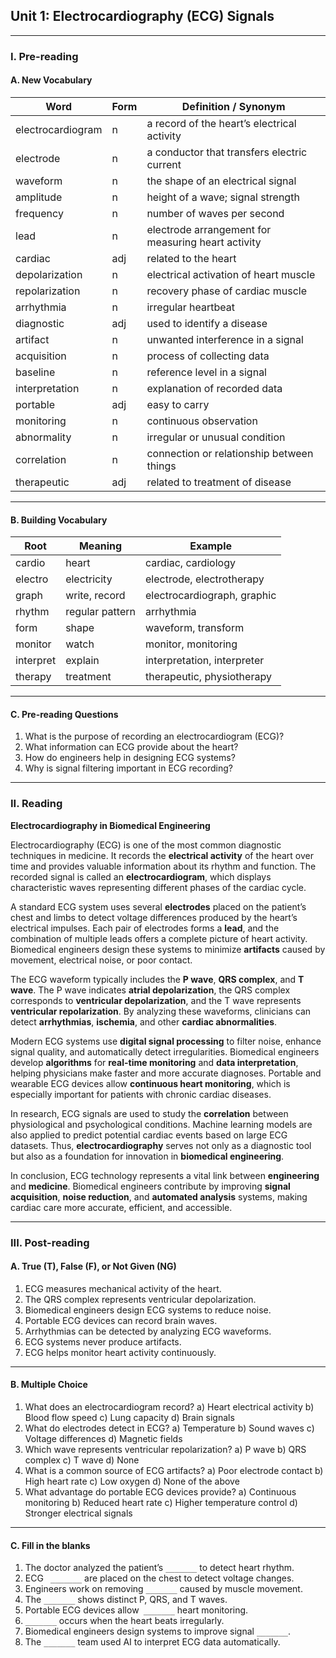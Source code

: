 ## Unit 1: Electrocardiography (ECG) Signals

---

### I. Pre-reading

#### A. New Vocabulary

| **Word**          | **Form** | **Definition  / Synonym**                           |
| ----------------- | -------- | --------------------------------------------------- |
| electrocardiogram | n        | a  record of the heart’s electrical activity        |
| electrode         | n        | a conductor  that transfers electric current        |
| waveform          | n        | the  shape of an electrical signal                  |
| amplitude         | n        | height of a  wave; signal strength                  |
| frequency         | n        | number  of waves per second                         |
| lead              | n        | electrode  arrangement for measuring heart activity |
| cardiac           | adj      | related  to the heart                               |
| depolarization    | n        | electrical  activation of heart muscle              |
| repolarization    | n        | recovery  phase of cardiac muscle                   |
| arrhythmia        | n        | irregular  heartbeat                                |
| diagnostic        | adj      | used  to identify a disease                         |
| artifact          | n        | unwanted  interference in a signal                  |
| acquisition       | n        | process  of collecting data                         |
| baseline          | n        | reference  level in a signal                        |
| interpretation    | n        | explanation  of recorded data                       |
| portable          | adj      | easy to  carry                                      |
| monitoring        | n        | continuous  observation                             |
| abnormality       | n        | irregular  or unusual condition                     |
| correlation       | n        | connection  or relationship between things          |
| therapeutic       | adj      | related to  treatment of disease                    |

---

#### B. Building Vocabulary

| **Root**  | **Meaning**      | **Example**                  |
| --------- | ---------------- | ---------------------------- |
| cardio    | heart            | cardiac,  cardiology         |
| electro   | electricity      | electrode,  electrotherapy   |
| graph     | write,  record   | electrocardiograph,  graphic |
| rhythm    | regular  pattern | arrhythmia                   |
| form      | shape            | waveform,  transform         |
| monitor   | watch            | monitor,  monitoring         |
| interpret | explain          | interpretation,  interpreter |
| therapy   | treatment        | therapeutic,  physiotherapy  |

---

#### C. Pre-reading Questions

1. What is the purpose of recording an electrocardiogram (ECG)?
2. What information can ECG provide about the heart?
3. How do engineers help in designing ECG systems?
4. Why is signal filtering important in ECG recording?

---

### II. Reading

**Electrocardiography in Biomedical Engineering**

Electrocardiography (ECG) is one of the most common diagnostic techniques in medicine. It records the **electrical activity** of the heart over time and provides valuable information about its rhythm and function. The recorded signal is called an **electrocardiogram**, which displays characteristic waves representing different phases of the cardiac cycle.

A standard ECG system uses several **electrodes** placed on the patient’s chest and limbs to detect voltage differences produced by the heart’s electrical impulses. Each pair of electrodes forms a **lead**, and the combination of multiple leads offers a complete picture of heart activity. Biomedical engineers design these systems to minimize **artifacts** caused by movement, electrical noise, or poor contact.

The ECG waveform typically includes the **P wave**, **QRS complex**, and **T wave**. The P wave indicates **atrial depolarization**, the QRS complex corresponds to **ventricular depolarization**, and the T wave represents **ventricular repolarization**. By analyzing these waveforms, clinicians can detect **arrhythmias**, **ischemia**, and other **cardiac abnormalities**.

Modern ECG systems use **digital signal processing** to filter noise, enhance signal quality, and automatically detect irregularities. Biomedical engineers develop **algorithms** for **real-time monitoring** and **data interpretation**, helping physicians make faster and more accurate diagnoses. Portable and wearable ECG devices allow **continuous heart monitoring**, which is especially important for patients with chronic cardiac diseases.

In research, ECG signals are used to study the **correlation** between physiological and psychological conditions. Machine learning models are also applied to predict potential cardiac events based on large ECG datasets. Thus, **electrocardiography** serves not only as a diagnostic tool but also as a foundation for innovation in **biomedical engineering**.

In conclusion, ECG technology represents a vital link between **engineering** and **medicine**. Biomedical engineers contribute by improving **signal acquisition**, **noise reduction**, and **automated analysis** systems, making cardiac care more accurate, efficient, and accessible.

---

### III. Post-reading

#### A. True (T), False (F), or Not Given (NG)

1. ECG measures mechanical activity of the heart.
2. The QRS complex represents ventricular depolarization.
3. Biomedical engineers design ECG systems to reduce noise.
4. Portable ECG devices can record brain waves.
5. Arrhythmias can be detected by analyzing ECG waveforms.
6. ECG systems never produce artifacts.
7. ECG helps monitor heart activity continuously.

---

#### B. Multiple Choice

1. What does an electrocardiogram record?
        a) Heart electrical activity
        b) Blood flow speed
        c) Lung capacity
        d) Brain signals
2. What do electrodes detect in ECG?
        a) Temperature
        b) Sound waves
        c) Voltage differences
        d) Magnetic fields
3. Which wave represents ventricular repolarization?
        a) P wave
        b) QRS complex
        c) T wave
        d) None
4. What is a common source of ECG artifacts?
        a) Poor electrode contact
        b) High heart rate
        c) Low oxygen
        d) None of the above
5. What advantage do portable ECG devices provide?
        a) Continuous monitoring
        b) Reduced heart rate
        c) Higher temperature control
        d) Stronger electrical signals

---

#### C. Fill in the blanks

1. The doctor analyzed the patient’s `_______` to detect heart rhythm.
2. ECG ` _______` are placed on the chest to detect voltage changes.
3. Engineers work on removing `_______` caused by muscle movement.
4. The `_______` shows distinct P, QRS, and T waves.
5. Portable ECG devices allow` _______` heart monitoring.
6. `_______` occurs when the heart beats irregularly.
7. Biomedical engineers design systems to improve signal `_______`.
8. The `_______` team used AI to interpret ECG data automatically.